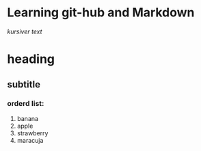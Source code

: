 # Learning git-hub and Markdown

*kursiver text*

# heading

## subtitle

### orderd list:
1. banana
2. apple
3. strawberry
4. maracuja
